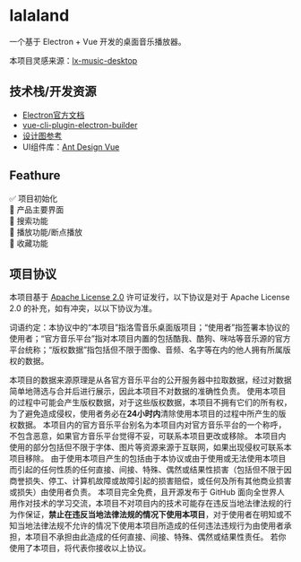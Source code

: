 # lalaland
一个基于 Electron + Vue 开发的桌面音乐播放器。

本项目灵感来源：[lx-music-desktop](https://github.com/lyswhut/lx-music-desktop)  

## 技术栈/开发资源

- [Electron官方文档](https://www.electronjs.org/docs)
- [vue-cli-plugin-electron-builder](https://nklayman.github.io/vue-cli-plugin-electron-builder/guide/guide.html)
- [设计图参考](https://www.zcool.com.cn/work/ZNDYwNzI5NjQ=.html)
- UI组件库：[Ant Design Vue](https://www.antdv.com/components/icon-cn/)

## Feathure
✅ 项目初始化  
🔲 产品主要界面  
🔲 搜索功能  
🔲 播放功能/断点播放  
🔲 收藏功能

## 项目协议  
   本项目基于 [Apache License 2.0](https://github.com/LucasGoodman/lalaland/blob/master/LICENSE) 许可证发行，以下协议是对于 Apache License 2.0 的补充，如有冲突，以以下协议为准。
   
   词语约定：本协议中的“本项目”指洛雪音乐桌面版项目；“使用者”指签署本协议的使用者；“官方音乐平台”指对本项目内置的包括酷我、酷狗、咪咕等音乐源的官方平台统称；“版权数据”指包括但不限于图像、音频、名字等在内的他人拥有所属版权的数据。
   
   本项目的数据来源原理是从各官方音乐平台的公开服务器中拉取数据，经过对数据简单地筛选与合并后进行展示，因此本项目不对数据的准确性负责。
   使用本项目的过程中可能会产生版权数据，对于这些版权数据，本项目不拥有它们的所有权，为了避免造成侵权，使用者务必在**24小时内**清除使用本项目的过程中所产生的版权数据。
   本项目内的官方音乐平台别名为本项目内对官方音乐平台的一个称呼，不包含恶意，如果官方音乐平台觉得不妥，可联系本项目更改或移除。
   本项目内使用的部分包括但不限于字体、图片等资源来源于互联网，如果出现侵权可联系本项目移除。
   由于使用本项目产生的包括由于本协议或由于使用或无法使用本项目而引起的任何性质的任何直接、间接、特殊、偶然或结果性损害（包括但不限于因商誉损失、停工、计算机故障或故障引起的损害赔偿，或任何及所有其他商业损害或损失）由使用者负责。
   本项目完全免费，且开源发布于 GitHub 面向全世界人用作对技术的学习交流，本项目不对项目内的技术可能存在违反当地法律法规的行为作保证，**禁止在违反当地法律法规的情况下使用本项目**，对于使用者在明知或不知当地法律法规不允许的情况下使用本项目所造成的任何违法违规行为由使用者承担，本项目不承担由此造成的任何直接、间接、特殊、偶然或结果性责任。
   若你使用了本项目，将代表你接收以上协议。


